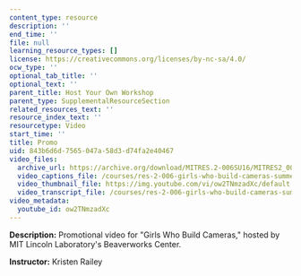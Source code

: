 ```yaml
---
content_type: resource
description: ''
end_time: ''
file: null
learning_resource_types: []
license: https://creativecommons.org/licenses/by-nc-sa/4.0/
ocw_type: ''
optional_tab_title: ''
optional_text: ''
parent_title: Host Your Own Workshop
parent_type: SupplementalResourceSection
related_resources_text: ''
resource_index_text: ''
resourcetype: Video
start_time: ''
title: Promo
uid: 843b6d6d-7565-047a-58d3-d74fa2e40467
video_files:
  archive_url: https://archive.org/download/MITRES.2-006SU16/MITRES2_006SU16_promo_300k.mp4
  video_captions_file: /courses/res-2-006-girls-who-build-cameras-summer-2016/1700aa2f102e51f6bf2a3d214879f4d7_ow2TNmzadXc.vtt
  video_thumbnail_file: https://img.youtube.com/vi/ow2TNmzadXc/default.jpg
  video_transcript_file: /courses/res-2-006-girls-who-build-cameras-summer-2016/71d133973666a154d21e7f957c1389eb_ow2TNmzadXc.pdf
video_metadata:
  youtube_id: ow2TNmzadXc
---
```


**Description:** Promotional video for "Girls Who Build Cameras," hosted by MIT Lincoln Laboratory's Beaverworks Center.

**Instructor:** Kristen Railey


